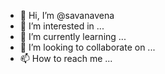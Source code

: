 - 👋 Hi, I’m @savanavena
- 👀 I’m interested in ...
- 🌱 I’m currently learning ...
- 💞️ I’m looking to collaborate on ...
- 📫 How to reach me ...

<!---
savanavena/savanavena is a ✨ special ✨ repository because its `README.md` (this file) appears on your GitHub profile.
You can click the Preview link to take a look at your changes.
--->
